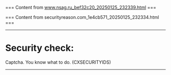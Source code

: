 === Content from www.nsag.ru_bef32c20_20250125_232339.html ===




=== Content from securityreason.com_1e4cb571_20250125_232334.html ===


---

# Security check:

Captcha. You know what to do. (CXSECURITYIDS)

---


